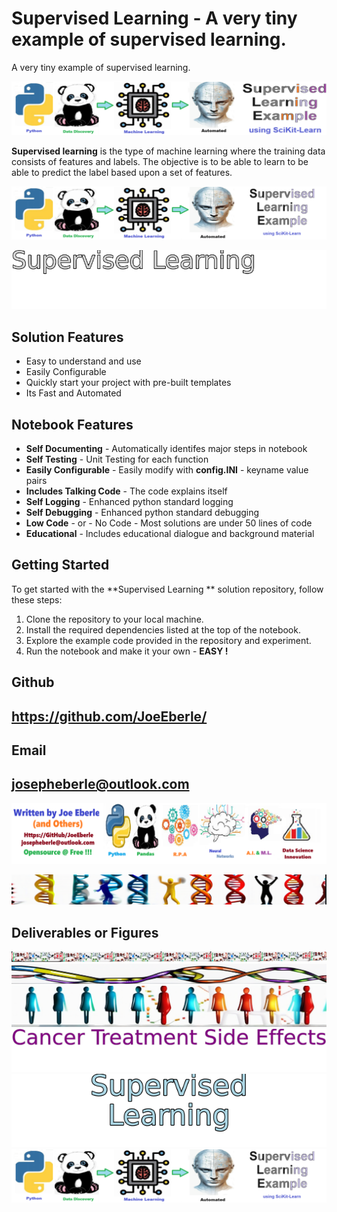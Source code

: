 
# Supervised Learning  - A very tiny example of supervised learning. 
A very tiny example of supervised learning. 

![Image image_filename](code.png)

**Supervised learning** is the type of machine learning where the training data consists of features and labels.  The objective is to be able to learn to be able to predict the label based upon a set of features.

![Image image_filename](sample.png)

![Image image_filename](solution_sign.png)

## Solution Features
- Easy to understand and use  
- Easily Configurable 
- Quickly start your project with pre-built templates
- Its Fast and Automated

## Notebook Features
- **Self Documenting** - Automatically identifes major steps in notebook 
- **Self Testing** - Unit Testing for each function
- **Easily Configurable** - Easily modify with **config.INI** - keyname value pairs
- **Includes Talking Code** - The code explains itself 
- **Self Logging** - Enhanced python standard logging   
- **Self Debugging** - Enhanced python standard debugging
- **Low Code** - or - No Code  - Most solutions are under 50 lines of code
- **Educational** - Includes educational dialogue and background material
    
## Getting Started
To get started with the **Supervised Learning ** solution repository, follow these steps:
1. Clone the repository to your local machine.
2. Install the required dependencies listed at the top of the notebook.
3. Explore the example code provided in the repository and experiment.
4. Run the notebook and make it your own - **EASY !**
    

## Github    
## https://github.com/JoeEberle/ 

## Email 
## josepheberle@outlook.com 

    
![Developer](developer.png)

![Brand](brand.png)
    
## Deliverables or Figures
 ![additional_image](brand_2.png)  <br>![additional_image](DNA_Strand.png)  <br>![additional_image](population_health.png)  <br>![additional_image](sign_NEON.png)  <br>![additional_image](solution_stacked_sign.png)  <br>![additional_image](supervised_learning.png)  <br>
    